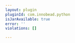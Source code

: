 ```yaml
---
layout: plugin
pluginId: com.innobead.python
isJarAvailable: true
error: ''
violations: []

---
```


